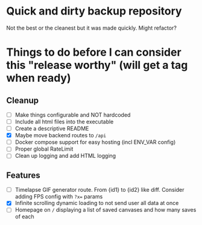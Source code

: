 # Quick and dirty backup repository
Not the best or the cleanest but it was made quickly. Might refactor?

# Things to do before I can consider this "release worthy" (will get a tag when ready)
## Cleanup
- [ ] Make things configurable and NOT hardcoded
- [ ] Include all html files into the executable
- [ ] Create a descriptive README
- [x] Maybe move backend routes to `/api`
- [ ] Docker compose support for easy hosting (incl ENV_VAR config)
- [ ] Proper global RateLimit
- [ ] Clean up logging and add HTML logging
## Features
- [ ] Timelapse GIF generator route. From {id1} to {id2} like diff. Consider adding FPS config with `?x=` params
- [x] Infinite scrolling dynamic loading to not send user all data at once
- [ ] Homepage on `/` displaying a list of saved canvases and how many saves of each